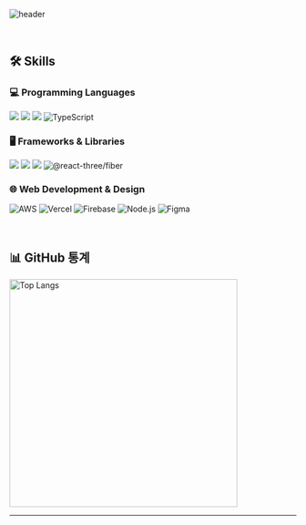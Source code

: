 

![header](https://readme-decorate.vercel.app/api/get?height=250&width=850&text=Frontend&fontColor=%23ffffff&fontSize=70&type=star&fontWeight=800&gradientColor1=%23A1C4FD&gradientColor2=%23FFDEE9)

</br>

## 🛠 Skills 

### 💻 Programming Languages
<img src="https://img.shields.io/badge/html5-E34F26?style=for-the-badge&logo=html5&logoColor=white"/> <img src="https://img.shields.io/badge/css3-1572B6?style=for-the-badge&logo=css3&logoColor=white"/> <img src="https://img.shields.io/badge/javascript-F7DF1E?style=for-the-badge&logo=javascript&logoColor=white"/>  <img src="https://img.shields.io/badge/TypeScript-3178C6?style=for-the-badge&logo=TypeScript&logoColor=white" alt="TypeScript"/> 


### 🖥 Frameworks & Libraries
<img src="https://img.shields.io/badge/styledcomponents-DB7093?style=for-the-badge&logo=styled-components&logoColor=white"/> <img src="https://img.shields.io/badge/React-61DAFB?style=for-the-badge&logo=React&logoColor=white"/> <img src="https://img.shields.io/badge/Redux-764ABC?style=for-the-badge&logo=Redux&logoColor=white"/> <img src="https://img.shields.io/badge/three.js-black?style=for-the-badge&logo=three.js&logoColor=white" alt="@react-three/fiber"/>


### 🌐 Web Development & Design
<img src="https://img.shields.io/badge/AWS-232F3E?style=for-the-badge&logo=Amazon-AWS&logoColor=white" alt="AWS" /> <img src="https://img.shields.io/badge/Vercel-000000?style=for-the-badge&logo=Vercel&logoColor=white" alt="Vercel" /> <img src="https://img.shields.io/badge/Firebase-FFCA28?style=for-the-badge&logo=Firebase&logoColor=white" alt="Firebase" />
<img src="https://img.shields.io/badge/Node.js-339933?style=for-the-badge&logo=node.js&logoColor=white" alt="Node.js" /> <img src="https://img.shields.io/badge/Figma-F24E1E?style=for-the-badge&logo=figma&logoColor=white" alt="Figma" />


</br>

## 📊 GitHub 통계 
<a href="https://github.com/27Lia/github-readme-stats">
  <img align="center" src="https://github-readme-stats.vercel.app/api/top-langs/?username=27Lia&langs_count=8&theme=radical" alt="Top Langs" height="400px" />
</a>
</br>

---

